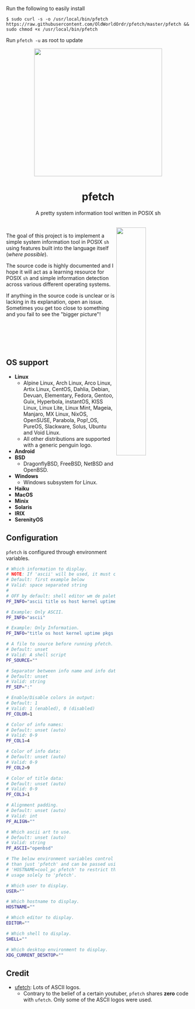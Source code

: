 Run the following to easily install

	$ sudo curl -s -o /usr/local/bin/pfetch https://raw.githubusercontent.com/OldWorldOrdr/pfetch/master/pfetch && sudo chmod +x /usr/local/bin/pfetch

Run `pfetch -u` as root to update

<p align="center"><img src="https://user-images.githubusercontent.com/6799467/65944518-68834d80-e421-11e9-9b14-6ca26a16108a.png" width="350px"></p>
<h1 align="center">pfetch</h1>
<p align="center">A pretty system information tool written in POSIX sh</p><br>

<img src="https://user-images.githubusercontent.com/6799467/65945384-5bfff480-e423-11e9-863e-4e7cf16eb648.png" width="40%" align="right">

The goal of this project is to implement a simple system
information tool in POSIX `sh` using features built into
the language itself (*where possible*).

The source code is highly documented and I hope it will
act as a learning resource for POSIX `sh` and simple
information detection across various different operating
systems.

If anything in the source code is unclear or is lacking
in its explanation, open an issue. Sometimes you get too
close to something and you fail to see the "bigger
picture"!

<br>
<br>
<br>
<br>

## OS support

- **Linux**
    - Alpine Linux, Arch Linux, Arco Linux, Artix Linux, CentOS, Dahlia, Debian, Devuan, Elementary, Fedora, Gentoo, Guix, Hyperbola, instantOS, KISS Linux, Linux Lite, Linux Mint, Mageia, Manjaro, MX Linux, NixOS, OpenSUSE, Parabola, Pop!\_OS, PureOS, Slackware, Solus, Ubuntu and Void Linux.
    - All other distributions are supported with a generic penguin logo.
- **Android**
- **BSD**
    - DragonflyBSD, FreeBSD, NetBSD and OpenBSD.
- **Windows**
    - Windows subsystem for Linux.
- **Haiku**
- **MacOS**
- **Minix**
- **Solaris**
- **IRIX**
- **SerenityOS**

## Configuration

`pfetch` is configured through environment variables.

```sh
# Which information to display.
# NOTE: If 'ascii' will be used, it must come first.
# Default: first example below
# Valid: space separated string
#
# OFF by default: shell editor wm de palette
PF_INFO="ascii title os host kernel uptime pkgs memory"

# Example: Only ASCII.
PF_INFO="ascii"

# Example: Only Information.
PF_INFO="title os host kernel uptime pkgs memory"

# A file to source before running pfetch.
# Default: unset
# Valid: A shell script
PF_SOURCE=""

# Separator between info name and info data.
# Default: unset
# Valid: string
PF_SEP=":"

# Enable/Disable colors in output:
# Default: 1
# Valid: 1 (enabled), 0 (disabled)
PF_COLOR=1

# Color of info names:
# Default: unset (auto)
# Valid: 0-9
PF_COL1=4

# Color of info data:
# Default: unset (auto)
# Valid: 0-9
PF_COL2=9

# Color of title data:
# Default: unset (auto)
# Valid: 0-9
PF_COL3=1

# Alignment padding.
# Default: unset (auto)
# Valid: int
PF_ALIGN=""

# Which ascii art to use.
# Default: unset (auto)
# Valid: string
PF_ASCII="openbsd"

# The below environment variables control more
# than just 'pfetch' and can be passed using
# 'HOSTNAME=cool_pc pfetch' to restrict their
# usage solely to 'pfetch'.

# Which user to display.
USER=""

# Which hostname to display.
HOSTNAME=""

# Which editor to display.
EDITOR=""

# Which shell to display.
SHELL=""

# Which desktop environment to display.
XDG_CURRENT_DESKTOP=""
```

## Credit

- [ufetch](https://gitlab.com/jschx/ufetch): Lots of ASCII logos.
    - Contrary to the belief of a certain youtuber, `pfetch` shares **zero** code with `ufetch`. Only some of the ASCII logos were used.
